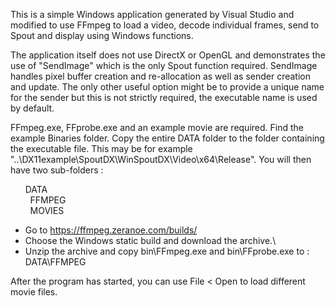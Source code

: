 This is a simple Windows application generated by Visual Studio and modified to use FFmpeg to load a video, decode individual frames, send to Spout and display using Windows functions.

The application itself does not use DirectX or OpenGL and demonstrates the use of "SendImage" which is the only Spout function required. SendImage handles pixel buffer creation and re-allocation as well as sender creation and update. The only other useful option might be to provide a unique name for the sender but this is not strictly required, the executable name is used by default.

FFmpeg.exe, FFprobe.exe and an example movie are required. Find the example Binaries folder. Copy the entire DATA folder to the folder containing the executable file. This may be for example "..\DX11example\SpoutDX\WinSpoutDX\Video\x64\Release". You will then have two sub-folders :

&nbsp;&nbsp;&nbsp;&nbsp;&nbsp;&nbsp;DATA\
&nbsp;&nbsp;&nbsp;&nbsp;&nbsp;&nbsp;&nbsp;&nbsp;FFMPEG\
&nbsp;&nbsp;&nbsp;&nbsp;&nbsp;&nbsp;&nbsp;&nbsp;MOVIES

* Go to https://ffmpeg.zeranoe.com/builds/
* Choose the Windows static build and download the archive.\
* Unzip the archive and copy bin\FFmpeg.exe and bin\FFprobe.exe to : DATA\FFMPEG

After the program has started, you can use File < Open to load different movie files.

